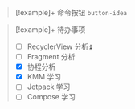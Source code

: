 > [!example]+ 命令按钮
> `button-idea`
> 


> [!example]+ 待办事项
>- [ ] RecyclerView 分析⏫ 
>- [ ] Fragment 分析
>- [x] 协程分析
>- [x] KMM 学习
>- [ ] Jetpack 学习
>- [ ] Compose 学习
